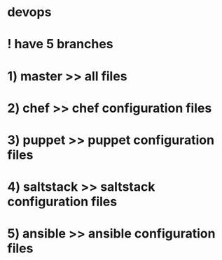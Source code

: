 # devops
# ! have 5 branches
# 1) master  >>  all files
# 2) chef    >>  chef configuration files
# 3) puppet  >>  puppet configuration files
# 4) saltstack >>  saltstack configuration files
# 5) ansible >>  ansible configuration files
